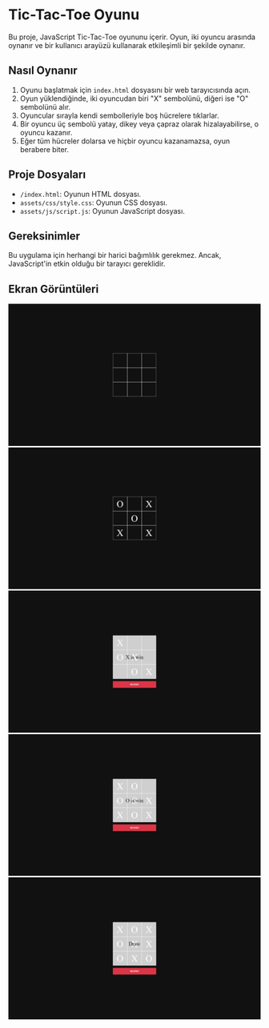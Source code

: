 # Tic-Tac-Toe Oyunu

Bu proje, JavaScript Tic-Tac-Toe oyununu içerir. Oyun, iki oyuncu arasında oynanır ve bir kullanıcı arayüzü kullanarak etkileşimli bir şekilde oynanır.

## Nasıl Oynanır

1. Oyunu başlatmak için `index.html` dosyasını bir web tarayıcısında açın.
2. Oyun yüklendiğinde, iki oyuncudan biri "X" sembolünü, diğeri ise "O" sembolünü alır.
3. Oyuncular sırayla kendi sembolleriyle boş hücrelere tıklarlar.
4. Bir oyuncu üç sembolü yatay, dikey veya çapraz olarak hizalayabilirse, o oyuncu kazanır.
5. Eğer tüm hücreler dolarsa ve hiçbir oyuncu kazanamazsa, oyun berabere biter.

## Proje Dosyaları

- `/index.html`: Oyunun HTML dosyası.
- `assets/css/style.css`: Oyunun CSS dosyası.
- `assets/js/script.js`: Oyunun JavaScript dosyası.


## Gereksinimler

Bu uygulama için herhangi bir harici bağımlılık gerekmez. Ancak, JavaScript'in etkin olduğu bir tarayıcı gereklidir.

## Ekran Görüntüleri

![Başlangıç Ekranı](assets/img/start.jpg)
![Oynayış Ekranı](assets/img/xando.jpg)
![X Kazanma Ekranı](assets/img/xiswin.jpg)
![O Kazanma Ekranı](assets/img/oiswin.jpg)
![Beraberlik Ekranı](assets/img/draw.jpg)